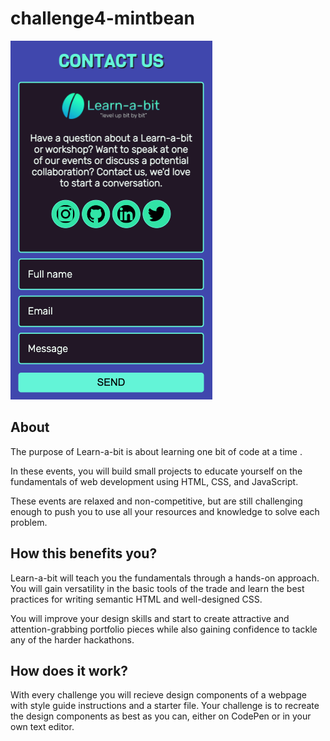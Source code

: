 # challenge4-mintbean

<img src='./images/ch4MintBean.png' alt='Mobile View'>

## About
The purpose of Learn-a-bit is about learning one bit of code at a time .

In these events, you will build small projects to educate yourself on the fundamentals of web development using HTML, CSS, and JavaScript.

These events are relaxed and non-competitive, but are still challenging enough to push you to use all your resources and knowledge to solve each problem.

## How this benefits you?
Learn-a-bit will teach you the fundamentals through a hands-on approach. You will gain versatility in the basic tools of the trade and learn the best practices for writing semantic HTML and well-designed CSS.

You will improve your design skills and start to create attractive and attention-grabbing portfolio pieces while also gaining confidence to tackle any of the harder hackathons.

## How does it work?
With every challenge you will recieve design components of a webpage with style guide instructions and a starter file. Your challenge is to recreate the design components as best as you can, either on CodePen or in your own text editor.
